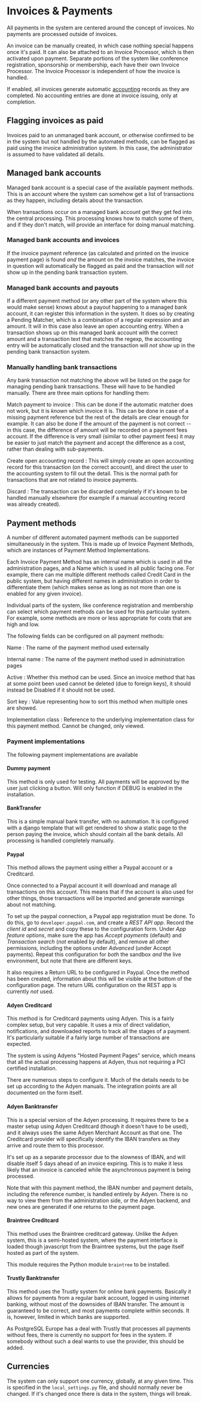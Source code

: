 # Invoices & Payments

All payments in the system are centered around the concept of
invoices. No payments are processed outside of invoices.

An invoice can be manually created, in which case nothing special
happens once it's paid. It can also be attached to an Invoice
Processor, which is then activated upon payment. Separate portions of
the system like conference registration, sponsorship or membership,
each have their own Invoice Processor. The Invoice Processor is
independent of how the invoice is handled.

If enabled, all invoices generate automatic [accounting](accounting)
records as they are completed. No accounting entries are done at
invoice issuing, only at completion.

## Flagging invoices as paid

Invoices paid to an unmanaged bank account, or otherwise confirmed to
be in the system but not handled by the automated methods, can be
flagged as paid using the invoice administration system. In this case,
the administrator is assumed to have validated all details.

## Managed bank accounts

Managed bank account is a special case of the available payment
methods. This is an account where the system can somehow get a list of
transactions as they happen, including details about the transaction.

When transactions occur on a managed bank account get they get fed
into the central processing. This processing knows how to match some
of them, and if they don't match, will provide an interface for doing
manual matching.

### Managed bank accounts and invoices

If the invoice payment reference (as calculated and printed on the
invoice payment page) is found *and* the amount on the invoice
matches, the invoice in question will automatically be flagged as paid
and the transaction will *not* show up in the pending bank transaction
system.

### Managed bank accounts and payouts

If a different payment method (or any other part of the system where
this would make sense) knows about a payout happening to a managed
bank account, it can register this information in the system. It does
so by creating a Pending Matcher, which is a combination of a regular
expression and an amount. It will in this case also leave an open
accounting entry. When a transaction shows up on this managed bank
account with the correct amount and a transaction text that matches
the regexp, the accounting entry will be automatically closed and the
transaction will *not* show up in the pending bank transaction system.

### Manually handling bank transactions

Any bank transaction not matching the above will be listed on the page
for managing pending bank transactions. These will have to be handled
manually. There are three main options for handling them:

Match payment to invoice
:  This can be done if the automatic matcher does not work, but it is
*known* which invoice it is. This can be done in case of a missing
payment reference but the rest of the details are clear enough for
example. It can also be done if the amount of the payment is not
correct -- in this case, the difference of amount will be recorded on
a payment fees account. If the difference is very small (similar to
other payment fees) it may be easier to just match the payment and
accept the difference as a cost, rather than dealing with
sub-payments.

Create open accounting record
:  This will simply create an open accounting record for this
transaction (on the correct account), and direct the user to the
accounting system to fill out the detail. This is the normal path for
transactions that are not related to invoice payments.

Discard
:  The transaction can be discarded completely if it's known to be
handled manually elsewhere (for example if a manual accounting record
was already created).

## Payment methods

A number of different automated payment methods can be supported
simultaneously in the system. This is made up of Invoice Payment
Methods, which are instances of Payment Method Implementations.

Each Invoice Payment Method has an internal name which is used in all
the administration pages, and a Name which is used in all public
facing one. For example, there can me multiple different methods
called Credit Card in the public system, but having different names in
administration in order to differentiate them (which makes sense as
long as not more than one is enabled for any given invoice).

Individual parts of the system, like conference registration and
membership can select which payment methods can be used for this
particular system. For example, some methods are more or less
appropriate for costs that are high and low.

The following fields can be configured on all payment methods:

Name
:  The name of the payment method used externally

Internal name
:  The name of the payment method used in administration pages

Active
:  Whether this method can be used. Since an invoice method that has
at some point been used cannot be deleted (due to foreign keys), it
should instead be Disabled if it should not be used.

Sort key
:  Value representing how to sort this method when multiple ones are
showed.

Implementation class
:  Reference to the underlying implementation class for this payment
method. Cannot be changed, only viewed.

### Payment implementations

The following payment implementations are available

#### Dummy payment

This method is only used for testing. All payments will be approved by
the user just clicking a button. Will only function if DEBUG is
enabled in the installation.

#### BankTransfer

This is a simple manual bank transfer, with no automation. It is
configured with a django template that will get rendered to show a
static page to the person paying the invoice, which should contain all
the bank details. All processing is handled completely manually.

#### Paypal <a name="paypal"></a>

This method allows the payment using either a Paypal account or a
Creditcard.

Once connected to a Paypal account it will download and manage all
transactions on this account. This means that if the account is also
used for other things, those transactions will be imported and
generate warnings about not matching.

To set up the paypal connection, a Paypal app registration must be done.
To do this, go to `developer.paypal.com`, and create a *REST API
app*. Record the *client id* and *secret* and copy these to the
configuration form. Under *App feature options*, make sure the app has
*Accept payments* (default) and *Transaction search* (*not* enabled by
default), and remove all other permissions, including the options
under *Advanced* (under Accept payments). Repeat this configuration
for *both* the sandbox *and* the live environment, but note that there
are different keys.

It also requires a Return URL to be configured in Paypal. Once the method
has been created, information about this will be visible at the bottom
of the configuration page. The return URL configuration on the REST app is
currently *not* used.

#### Adyen Creditcard

This method is for Creditcard payments using Adyen. This is a fairly
complex setup, but very capable. It uses a mix of direct validation,
notifications, and downloaded reports to track all the stages of a
payment. It's particularly suitable if a fairly large number of
transactions are expected.

The system is using Adyens "Hosted Payment Pages" service, which means
that all the actual processing happens at Adyen, thus not requiring a
PCI certified installation.

There are numerous steps to configure it. Much of the details needs to
be set up according to the Adyen manuals. The integration points are
all documented on the form itself.

#### Adyen Banktransfer

This is a special version of the Adyen processing. It requires there
to be a master setup using Adyen Creditcard (though it doesn't have to
be used), and it always uses the same Adyen Merchant Account as that
one. The Creditcard provider will specifically identify the IBAN
transfers as they arrive and route them to this processor.

It's set up as a separate processor due to the slowness of IBAN, and
will disable itself 5 days ahead of an invoice expiring. This is to
make it less likely that an invoice is canceled while the asynchronous
payment is being processed.

Note that with this payment method, the IBAN number and payment
details, including the reference number, is handled entirely by
Adyen. There is no way to view them from the administration side, or
the Adyen backend, and new ones are generated if one returns to the
payment page.

#### Braintree Creditcard

This method uses the Braintree creditcard gateway. Unlike the Adyen
system, this is a semi-hosted system, where the payment interface is
loaded though javascript from the Braintree systems, but the page
itself hosted as part of the system.

This module requires the Python module `braintree` to be installed.

#### Trustly Banktransfer

This method uses the Trustly system for online bank
payments. Basically it allows for payments from a regular bank
account, logged in using internet banking, without most of the
downsides of IBAN transfer. The amount is guaranteed to be correct,
and most payments complete within seconds. It is, however, limited in
which banks are supported.

As PostgreSQL Europe has a deal with Trustly that processes all
payments without fees, there is currently no support for fees in the
system. If somebody without such a deal wants to use the provider,
this should be added.

## Currencies

The system can only support one currency, globally, at any given
time. This is specified in the `local_settings.py` file, and should
normally never be changed. If it's changed once there is data in the
system, things will break.
